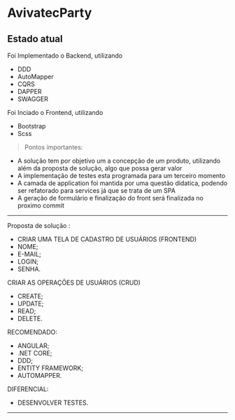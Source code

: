 # AvivatecParty

## Estado atual
 
 Foi Implementado o Backend, utilizando
 * DDD
 * AutoMapper
 * CQRS
 * DAPPER
 * SWAGGER
 
 Foi Inciado o Frontend, utilizando
* Bootstrap
* Scss
 
> Pontos importantes: 
* A solução tem por objetivo um a concepção de um produto, utilizando além da proposta de solução, algo que possa gerar valor
* A implementação de testes esta programada para um terceiro momento
* A camada de application foi mantida por uma questão didatica, podendo ser refatorado para services já que se trata de um SPA
* A geração de formulário e finalização do front será finalizada no proximo commit
 
<hr>

Proposta de solução :
- CRIAR UMA TELA DE CADASTRO DE USUÁRIOS (FRONTEND)
- NOME;
- E-MAIL;
- LOGIN;
- SENHA.

CRIAR AS OPERAÇÕES DE USUÁRIOS (CRUD)
- CREATE;
- UPDATE;
- READ;
- DELETE.

RECOMENDADO:
- ANGULAR;
- .NET CORE;
- DDD;
- ENTITY FRAMEWORK;
- AUTOMAPPER.

DIFERENCIAL:
- DESENVOLVER TESTES.

<hr>
 
 
